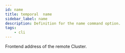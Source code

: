 ```yaml
---
id: name
title: temporal  name
sidebar_label: name
description: Definition for the name command option.
tags:
	- cli
---
```

Frontend address of the remote Cluster.
